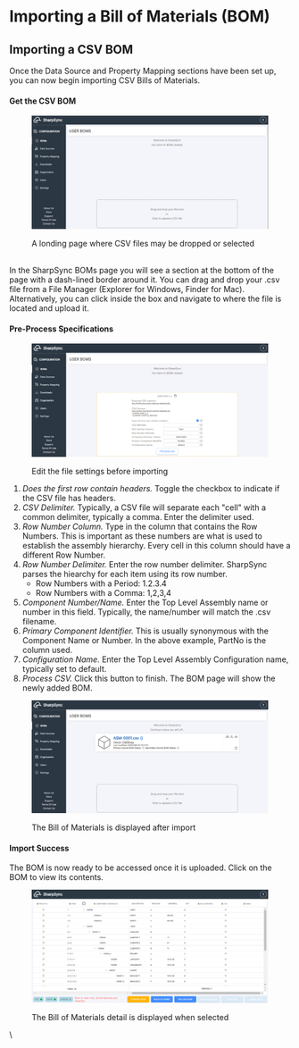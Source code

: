 # Importing a Bill of Materials (BOM)

## Importing a CSV BOM

Once the Data Source and Property Mapping sections have been set up, you can now begin importing CSV Bills of Materials.

#### Get the CSV BOM

<figure><img src="../../.gitbook/assets/csv_landing_page.png" alt=""><figcaption><p>A londing page  where CSV files may be dropped or selected</p></figcaption></figure>

\
In the SharpSync BOMs page you will see a section at the bottom of the page with a dash-lined border around it. You can drag and drop your .csv file from a File Manager (Explorer for Windows, Finder for Mac). Alternatively, you can click inside the box and navigate to where the file is located and upload it.

#### Pre-Process Specifications

<figure><img src="../../.gitbook/assets/csv_edit_pre_import_settings.png" alt=""><figcaption><p>Edit the file settings before importing</p></figcaption></figure>



1. _Does the first row contain headers._ Toggle the checkbox to indicate if the CSV file has headers.
2. _CSV Delimiter._ Typically, a CSV file will separate each "cell" with a common delimiter, typically a comma. Enter the delimiter used.
3. _Row Number Column._ Type in the column that contains the Row Numbers. This is important as these numbers are what is used to establish the assembly hierarchy. Every cell in this column should have a different Row Number.
4. _Row Number Delimiter._ Enter the row number delimiter. SharpSync parses the hiearchy for each item using its row number.
   * Row Numbers with a Period: 1.2.3.4
   * Row Numbers with a Comma: 1,2,3,4
5. _Component Number/Name._ Enter the Top Level Assembly name or number in this field. Typically, the name/number will match the .csv filename.
6. _Primary Component Identifier._ This is usually synonymous with the Component Name or Number. In the above example, PartNo is the column used.
7. _Configuration Name._ Enter the Top Level Assembly Configuration name, typically set to default.
8. _Process CSV._ Click this button to finish. The BOM page will show the newly added BOM.

<figure><img src="../../.gitbook/assets/csv_click_to_process.png" alt=""><figcaption><p>The Bill of Materials is displayed after import</p></figcaption></figure>



#### Import Success

The BOM is now ready to be accessed once it is uploaded. Click on the BOM to view its contents.

<figure><img src="../../.gitbook/assets/csv_view_bom.png" alt=""><figcaption><p>The Bill of Materials detail is displayed when selected</p></figcaption></figure>

\
